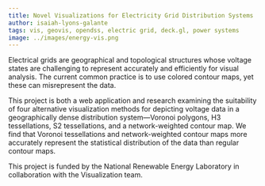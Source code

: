```yaml
---
title: Novel Visualizations for Electricity Grid Distribution Systems 
author: isaiah-lyons-galante
tags: vis, geovis, opendss, electric grid, deck.gl, power systems
image: ../images/energy-vis.png
---
```

Electrical grids are geographical and topological structures whose voltage states are challenging to represent accurately
and efficiently for visual analysis. The current common practice is to use colored contour maps, yet these can misrepresent the data.


This project is both a web application and research examining the suitability of four alternative visualization methods for depicting voltage data in a geographically dense distribution system—Voronoi polygons, H3 tessellations, S2 tessellations, and a network-weighted contour map. We find that Voronoi tessellations and network-weighted contour maps more accurately represent the statistical distribution of the data than regular contour maps.

This project is funded by the National Renewable Energy Laboratory in collaboration with the Visualization team.
